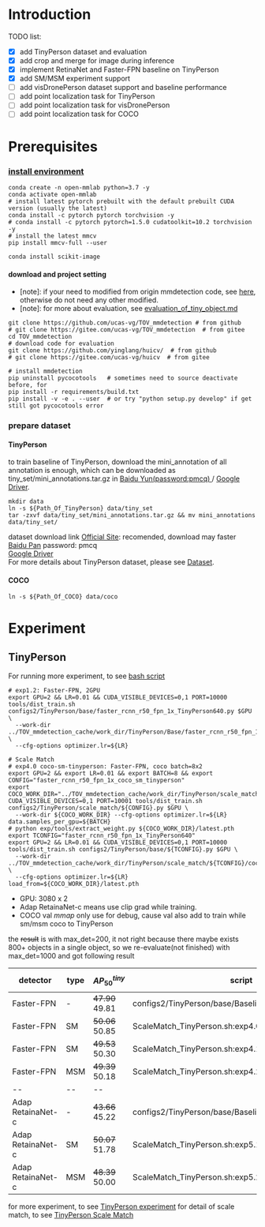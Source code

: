 # Introduction

TODO list:

- [x] add TinyPerson dataset and evaluation
- [x] add crop and merge for image during inference
- [x] implement RetinaNet and Faster-FPN baseline on TinyPerson
- [x] add SM/MSM experiment support
- [ ] add visDronePerson dataset support and baseline performance
- [ ] add point localization task for TinyPerson
- [ ] add point localization task for visDronePerson
- [ ] add point localization task for COCO

# Prerequisites

### [install environment](./docs/install.md>)
```
conda create -n open-mmlab python=3.7 -y
conda activate open-mmlab
# install latest pytorch prebuilt with the default prebuilt CUDA version (usually the latest)
conda install -c pytorch pytorch torchvision -y
# conda install -c pytorch pytorch=1.5.0 cudatoolkit=10.2 torchvision -y
# install the latest mmcv
pip install mmcv-full --user
```

```
conda install scikit-image
```

#### download and project setting


- [note]: if your need to modified from origin mmdetection code, see [here](docs/tov/code_modify.md), otherwise do not need any other modified.
- [note]: for more about evaluation, see [evaluation_of_tiny_object.md](docs/tov/evaluation_of_tiny_object.md)

```shell script
git clone https://github.com/ucas-vg/TOV_mmdetection # from github
# git clone https://gitee.com/ucas-vg/TOV_mmdetection  # from gitee
cd TOV_mmdetection
# download code for evaluation
git clone https://github.com/yinglang/huicv/  # from github
# git clone https://gitee.com/ucas-vg/huicv  # from gitee

# install mmdetection
pip uninstall pycocotools   # sometimes need to source deactivate before, for 
pip install -r requirements/build.txt
pip install -v -e . --user  # or try "python setup.py develop" if get still got pycocotools error
```

### prepare dataset
#### TinyPerson

to train baseline of TinyPerson, download the mini_annotation of all annotation is enough, 
which can be downloaded as tiny_set/mini_annotations.tar.gz in [Baidu Yun(password:pmcq) ](https://pan.baidu.com/s/1kkugS6y2vT4IrmEV_2wtmQ)/
[Google Driver](https://drive.google.com/open?id=1KrH9uEC9q4RdKJz-k34Q6v5hRewU5HOw).

```
mkdir data
ln -s ${Path_Of_TinyPerson} data/tiny_set
tar -zxvf data/tiny_set/mini_annotations.tar.gz && mv mini_annotations data/tiny_set/
```

dataset download link
[Official Site](http://vision.ucas.ac.cn/resource.asp): recomended, download may faster<br/>
[Baidu Pan](https://pan.baidu.com/s/1kkugS6y2vT4IrmEV_2wtmQ)   password: pmcq<br/>
[Google Driver](https://drive.google.com/open?id=1KrH9uEC9q4RdKJz-k34Q6v5hRewU5HOw)<br/>
For more details about TinyPerson dataset, please see [Dataset](https://github.com/ucas-vg/TinyBenchmark/tree/master/dataset).

#### COCO

```
ln -s ${Path_Of_COCO} data/coco
```

# Experiment
## TinyPerson

For running more experiment, to see [bash script](configs2/TinyPerson/base/Baseline_TinyPerson.sh)

```shell script
# exp1.2: Faster-FPN, 2GPU
export GPU=2 && LR=0.01 && CUDA_VISIBLE_DEVICES=0,1 PORT=10000 tools/dist_train.sh configs2/TinyPerson/base/faster_rcnn_r50_fpn_1x_TinyPerson640.py $GPU \
  --work-dir ../TOV_mmdetection_cache/work_dir/TinyPerson/Base/faster_rcnn_r50_fpn_1x_TinyPerson640/old640x512_lr${LR}_1x_${GPU}g/ \
  --cfg-options optimizer.lr=${LR}

# Scale Match
# exp4.0 coco-sm-tinyperson: Faster-FPN, coco batch=8x2
export GPU=2 && export LR=0.01 && export BATCH=8 && export CONFIG="faster_rcnn_r50_fpn_1x_coco_sm_tinyperson"
export COCO_WORK_DIR="../TOV_mmdetection_cache/work_dir/TinyPerson/scale_match/${CONFIG}/lr${LR}_1x_${BATCH}b${GPU}g/"
CUDA_VISIBLE_DEVICES=0,1 PORT=10001 tools/dist_train.sh configs2/TinyPerson/scale_match/${CONFIG}.py $GPU \
  --work-dir ${COCO_WORK_DIR} --cfg-options optimizer.lr=${LR} data.samples_per_gpu=${BATCH}
# python exp/tools/extract_weight.py ${COCO_WORK_DIR}/latest.pth
export TCONFIG="faster_rcnn_r50_fpn_1x_TinyPerson640"
export GPU=2 && LR=0.01 && CUDA_VISIBLE_DEVICES=0,1 PORT=10000 tools/dist_train.sh configs2/TinyPerson/base/${TCONFIG}.py $GPU \
  --work-dir ../TOV_mmdetection_cache/work_dir/TinyPerson/scale_match/${TCONFIG}/cocosm_old640x512_lr${LR}_1x_${GPU}g/ \
  --cfg-options optimizer.lr=${LR} load_from=${COCO_WORK_DIR}/latest.pth
```

- GPU: 3080 x 2
- Adap RetainaNet-c means use clip grad while training.
- COCO val $mmap$ only use for debug, cause val also add to train while sm/msm coco to TinyPerson

the ~~result~~ is with max_det=200, it not right because there maybe exists 800+ objects in a single object, so we re-evaluate(not finished) with max_det=1000 and got following result

detector | type | $AP_{50}^{tiny}$| script | COCO200 val $mmap$ | coco batch/lr
--- | --- | ---| ---| ---| ---
Faster-FPN | - |  ~~47.90~~<br/>49.81 | configs2/TinyPerson/base/Baseline_TinyPerson.sh:exp1.2 | - | -
Faster-FPN | SM | ~~50.06~~<br/>50.85 | ScaleMatch_TinyPerson.sh:exp4.0 | 18.9 | 8x2/0.01
Faster-FPN | SM | ~~49.53~~<br/>50.30 | ScaleMatch_TinyPerson.sh:exp4.1 | 18.5 | 4x2/0.01
Faster-FPN | MSM | ~~49.39~~<br/>50.18 | ScaleMatch_TinyPerson.sh:exp4.2 | 12.1 | 4x2/0.01
--| --| --
Adap RetainaNet-c | -   | ~~43.66~~<br/>45.22 | configs2/TinyPerson/base/Baseline_TinyPerson.sh:exp2.3 | - | -
Adap RetainaNet-c | SM  | ~~50.07~~<br/>51.78 | ScaleMatch_TinyPerson.sh:exp5.1 | 19.6 | 4x2/0.01
Adap RetainaNet-c | MSM | ~~48.39~~<br/>50.00 | ScaleMatch_TinyPerson.sh:exp5.2 | 12.9 | 4x2/0.01

for more experiment, to see [TinyPerson experiment](configs2/TinyPerson/TinyPerson.md)
for detail of scale match, to see [TinyPerson Scale Match](configs2/TinyPerson/scale_match/ScaleMatch.md)



